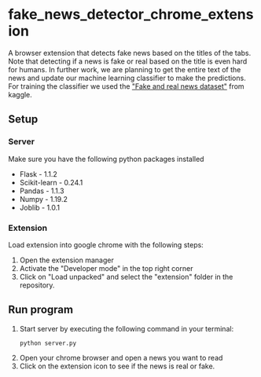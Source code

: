 # fake_news_detector_chrome_extension

A browser extension that detects fake news based on the titles of the tabs. Note that detecting if a news is fake or real based on the title is even hard for humans. In further work, we are planning to get the entire text of the news and update our machine learning classifier to make the predictions. For training the classifier we used the ["Fake and real news dataset"](https://www.kaggle.com/clmentbisaillon/fake-and-real-news-dataset) from kaggle.


## Setup

### Server
Make sure you have the following python packages installed

- Flask - 1.1.2
- Scikit-learn - 0.24.1
- Pandas - 1.1.3
- Numpy - 1.19.2
- Joblib - 1.0.1


### Extension
Load extension into google chrome with the following steps:

1. Open the extension manager
2. Activate the "Developer mode" in the top right corner
3. Click on "Load unpacked" and select the "extension" folder in the repository.

## Run program

1. Start server by executing the following command in your terminal:
    ```
    python server.py
    ```
2. Open your chrome browser and open a news you want to read
3. Click on the extension icon to see if the news is real or fake.